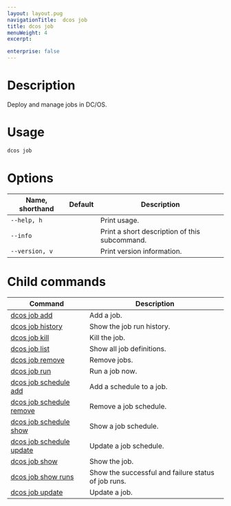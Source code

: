 ```yaml
---
layout: layout.pug
navigationTitle:  dcos job
title: dcos job
menuWeight: 4
excerpt:

enterprise: false
---
```


<!-- This source repo for this topic is https://github.com/dcos/dcos-docs -->

    
# Description
Deploy and manage jobs in DC/OS.

# Usage

```bash
dcos job
```

# Options

| Name, shorthand | Default | Description |
|---------|-------------|-------------|
| `--help, h`   |             |  Print usage. |
| `--info`   |             |  Print a short description of this subcommand. |
| `--version, v`   |             | Print version information. |

# Child commands

| Command | Description |
|---------|-------------|
| [dcos job add](/1.10/cli/command-reference/dcos-job/dcos-job-add/)   |  Add a job. | 
| [dcos job history](/1.10/cli/command-reference/dcos-job/dcos-job-history/)   | Show the job run history. | 
| [dcos job kill](/1.10/cli/command-reference/dcos-job/dcos-job-kill/)   | Kill the job. | 
| [dcos job list](/1.10/cli/command-reference/dcos-job/dcos-job-list/)   | Show all job definitions.  | 
| [dcos job remove](/1.10/cli/command-reference/dcos-job/dcos-job-remove/)   | Remove jobs.   | 
| [dcos job run](/1.10/cli/command-reference/dcos-job/dcos-job-run/)   | Run a job now. | 
| [dcos job schedule add](/1.10/cli/command-reference/dcos-job/dcos-job-schedule-add/)   |  Add a schedule to a job.  | 
| [dcos job schedule remove](/1.10/cli/command-reference/dcos-job/dcos-job-schedule-remove/)   |  Remove a job schedule.  |
| [dcos job schedule show](/1.10/cli/command-reference/dcos-job/dcos-job-schedule-show/)   | Show a job schedule.  | 
| [dcos job schedule update](/1.10/cli/command-reference/dcos-job/dcos-job-schedule-update/)   | Update a job schedule.  | 
| [dcos job show](/1.10/cli/command-reference/dcos-job/dcos-job-show/)   | Show the job. | 
| [dcos job show runs](/1.10/cli/command-reference/dcos-job/dcos-job-show-runs/)   | Show the successful and failure status of job runs.  | 
| [dcos job update](/1.10/cli/command-reference/dcos-job/dcos-job-update/)   | Update a job.  | 
